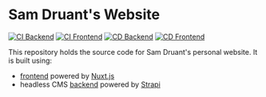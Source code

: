 # Sam Druant's Website

[![CI Backend](https://github.com/samdruant-com/website/actions/workflows/ci-backend.yaml/badge.svg)](https://github.com/samdruant-com/website/actions/workflows/ci-backend.yaml) [![CI Frontend](https://github.com/samdruant-com/website/actions/workflows/ci-frontend.yaml/badge.svg)](https://github.com/samdruant-com/website/actions/workflows/ci-frontend.yaml) [![CD Backend](https://github.com/samdruant-com/website/actions/workflows/cd-backend.yaml/badge.svg)](https://github.com/samdruant-com/website/actions/workflows/cd-backend.yaml) [![CD Frontend](https://github.com/samdruant-com/website/actions/workflows/cd-frontend.yaml/badge.svg)](https://github.com/samdruant-com/website/actions/workflows/cd-frontend.yaml)

This repository holds the source code for Sam Druant's personal website. It is built using:

- [frontend](./src/frontend/README.md) powered by [Nuxt.js](https://nuxt.com/)
- headless CMS [backend](./src/backend/README.md) powered by [Strapi](https://strapi.io/)
